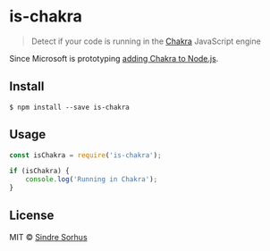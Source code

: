 # is-chakra

> Detect if your code is running in the [Chakra](https://en.m.wikipedia.org/wiki/Chakra_(JavaScript_engine)) JavaScript engine

Since Microsoft is prototyping [adding Chakra to Node.js](http://blogs.windows.com/buildingapps/2015/05/12/bringing-node-js-to-windows-10-iot-core/).


## Install

```
$ npm install --save is-chakra
```


## Usage

```js
const isChakra = require('is-chakra');

if (isChakra) {
	console.log('Running in Chakra');
}
```


## License

MIT © [Sindre Sorhus](https://sindresorhus.com)
